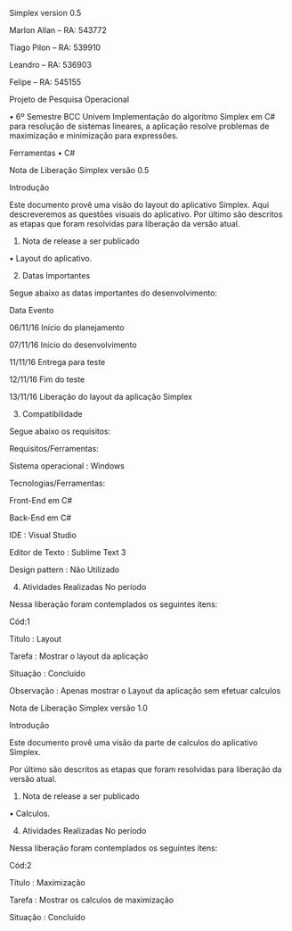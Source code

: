 Simplex
version 0.5

Marlon Allan – RA: 543772

Tiago Pilon – RA: 539910

Leandro – RA: 536903

Felipe – RA: 545155

Projeto de Pesquisa Operacional

•	6º Semestre BCC Univem
Implementação do algoritmo Simplex em C# para resolução de sistemas lineares, a aplicação resolve problemas de maximização 
e minimização para expressões.

Ferramentas
•	C#

Nota de Liberação Simplex versão 0.5

Introdução

Este documento provê uma visão do layout do aplicativo Simplex. Aqui descreveremos as questões visuais do aplicativo. Por último são descritos as etapas que foram resolvidas para liberação da versão atual.

1. Nota de release a ser publicado

•	Layout do aplicativo.

2. Datas Importantes

Segue abaixo as datas importantes do desenvolvimento:

Data	Evento

06/11/16	Início do planejamento


07/11/16	Início do desenvolvimento

11/11/16	Entrega para teste

12/11/16	Fim do teste

13/11/16	Liberação do layout da aplicação Simplex

3. Compatibilidade

Segue abaixo os requisitos:

Requisitos/Ferramentas:

Sistema operacional	: Windows

Tecnologias/Ferramentas:

Front-End	em C#

Back-End	em C#

IDE	: Visual Studio

Editor de Texto	: Sublime Text 3

Design pattern	: Não Utilizado

4. Atividades Realizadas No período

Nessa liberação foram contemplados os seguintes itens:

Cód:1 

Título	: Layout	

Tarefa	: Mostrar o layout da aplicação	 	    

Situação	: Concluído

Observação : Apenas mostrar o Layout da aplicação sem efetuar calculos

Nota de Liberação Simplex versão 1.0

Introdução

Este documento provê uma visão da parte de calculos do aplicativo Simplex.  

Por último são descritos as etapas que foram resolvidas para liberação da versão atual.

1. Nota de release a ser publicado

•	Calculos.

4. Atividades Realizadas No período

Nessa liberação foram contemplados os seguintes itens:

Cód:2

Título	: Maximização                               

Tarefa	: Mostrar os calculos de maximização 	    

Situação	: Concluído

